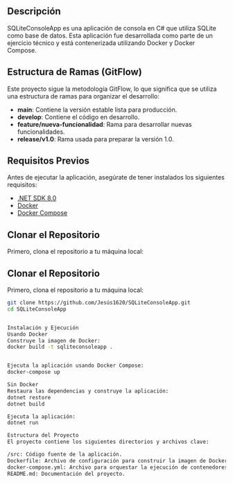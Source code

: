 ## Descripción
SQLiteConsoleApp es una aplicación de consola en C# que utiliza SQLite como base de datos. Esta aplicación fue desarrollada como parte de un ejercicio técnico y está contenerizada utilizando Docker y Docker Compose.

## Estructura de Ramas (GitFlow)
Este proyecto sigue la metodología GitFlow, lo que significa que se utiliza una estructura de ramas para organizar el desarrollo:

- **main**: Contiene la versión estable lista para producción.
- **develop**: Contiene el código en desarrollo.
- **feature/nueva-funcionalidad**: Rama para desarrollar nuevas funcionalidades.
- **release/v1.0**: Rama usada para preparar la versión 1.0.

## Requisitos Previos
Antes de ejecutar la aplicación, asegúrate de tener instalados los siguientes requisitos:

- [.NET SDK 8.0](https://dotnet.microsoft.com/download)
- [Docker](https://www.docker.com/get-started)
- [Docker Compose](https://docs.docker.com/compose/install/)

## Clonar el Repositorio
Primero, clona el repositorio a tu máquina local:

## Clonar el Repositorio
Primero, clona el repositorio a tu máquina local:

```bash
git clone https://github.com/Jesús1620/SQLiteConsoleApp.git
cd SQLiteConsoleApp


Instalación y Ejecución
Usando Docker
Construye la imagen de Docker:
docker build -t sqliteconsoleapp .


Ejecuta la aplicación usando Docker Compose:
docker-compose up

Sin Docker
Restaura las dependencias y construye la aplicación:
dotnet restore
dotnet build

Ejecuta la aplicación:
dotnet run

Estructura del Proyecto
El proyecto contiene los siguientes directorios y archivos clave:

/src: Código fuente de la aplicación.
Dockerfile: Archivo de configuración para construir la imagen de Docker.
docker-compose.yml: Archivo para orquestar la ejecución de contenedores.
README.md: Documentación del proyecto.





